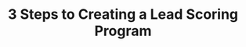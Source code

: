 ---
layout: post
title:  3 Steps to Creating a Lead Scoring Program
tags: ["lead scoring", "guide"]
link: https://www.bigcommerce.co.uk/blog/lead-scoring
domain: www.bigcommerce.co.uk
---